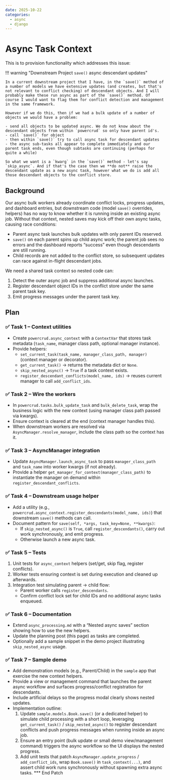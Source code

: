 ```yaml
---
date: 2025-10-22
categories:
  - async
  - django
---
```

# Async Task Context

This is to provision functionality which addresses this issue:

!!! warning "Downstream Project `save()` async descendant updates"

    In a current downstream project that I have, in the `save()` method of a number of models we have extensive updates (and creates, but that's not relevant to conflict checking) of descendant objects. And I will probably make these run async as part of the `save()` method. Of course I would want to flag them for conflict detection and management in the same framework.

    However if we do this, then if we had a bulk update of a number of objects we would have a problem:

    - send all objects to be updated async. We do not know about the descendant objects from within `powercrud` so only have parent id's.
    - call `save()` for object
    - then within `save()` try to call async task for descendant updates
    - the async sub-tasks all appear to complete immediately and our parent task ends, even though subtasks are continuing (perhaps for quite a while)

    So what we want is a `kwarg` in the `save()` method - let's say `skip_async`. And if that's the case then we **do not** raise the descendant update as a new async task, however what we do is add all those descendant objects to the conflict store.
    
<!-- more -->

## Background

Our async bulk workers already coordinate conflict locks, progress updates, and dashboard entries, but downstream code (model `save()` overrides, helpers) has no way to know whether it is running inside an existing async job. Without that context, nested saves may kick off their own async tasks, causing race conditions:

- Parent async task launches bulk updates with only parent IDs reserved.
- `save()` on each parent spins up child async work; the parent job sees no errors and the dashboard reports “success” even though descendants are still running.
- Child records are not added to the conflict store, so subsequent updates can race against in-flight descendant jobs.

We need a shared task context so nested code can:

1. Detect the outer async job and suppress additional async launches.
2. Register descendant object IDs in the conflict store under the same parent task key.
3. Emit progress messages under the parent task key.

## Plan

### ✅ Task 1 – Context utilities

- Create `powercrud.async_context` with a `ContextVar` that stores task metadata (`task_name`, manager class path, optional manager instance).
- Provide helpers:
    - `set_current_task(task_name, manager_class_path, manager)` (context manager or decorator).
    - `get_current_task()` → returns the metadata dict or `None`.
    - `skip_nested_async()` → `True` if a task context exists.
    - `register_descendant_conflicts(model_name, ids)` → reuses current manager to call `add_conflict_ids`.

### ✅ Task 2 – Wire the workers

- In `powercrud.tasks.bulk_update_task` and `bulk_delete_task`, wrap the business logic with the new context (using manager class path passed via kwargs).
- Ensure context is cleared at the end (context manager handles this).
- When downstream workers are resolved via `AsyncManager.resolve_manager`, include the class path so the context has it.

### ✅ Task 3 – AsyncManager integration

- Update `AsyncManager.launch_async_task` to pass `manager_class_path` and `task_name` into worker kwargs (if not already).
- Provide a helper `get_manager_for_context(manager_class_path)` to instantiate the manager on demand within `register_descendant_conflicts`.

### ✅ Task 4 – Downstream usage helper

- Add a utility (e.g., `powercrud.async_context.register_descendants(model_name, ids)`) that downstream `save()` methods can call.
- Document pattern for `save(self, *args, task_key=None, **kwargs)`:
    - If `skip_nested_async()` is `True`, call `register_descendants()`, carry out work synchronously, and emit progress.
    - Otherwise launch a new async task.

### ✅ Task 5 – Tests

1. Unit tests for `async_context` helpers (set/get, skip flag, register conflicts).
2. Worker tests ensuring context is set during execution and cleaned up afterwards.
3. Integration test simulating parent → child flow:
    - Parent worker calls `register_descendants`.
    - Confirm conflict lock set for child IDs and no additional async tasks enqueued.

### ✅ Task 6 – Documentation

- Extend `async_processing.md` with a “Nested async saves” section showing how to use the new helpers.
- Update the planning post (this page) as tasks are completed.
- Optionally add a sample snippet in the demo project illustrating `skip_nested_async` usage.

### ✅ Task 7 – Sample demo

- Add demonstration models (e.g., Parent/Child) in the `sample` app that exercise the new context helpers.
- Provide a view or management command that launches the parent async workflow and surfaces progress/conflict registration for descendants.
- Include artificial delays so the progress modal clearly shows nested updates.
- Implementation outline:
    1. Update `sample.models.Book.save()` (or a dedicated helper) to simulate child processing with a short loop, leveraging `get_current_task()` / `skip_nested_async()` to register descendant conflicts and push progress messages when running inside an async job.
    2. Ensure an entry point (bulk update or small demo view/management command) triggers the async workflow so the UI displays the nested progress.
    3. Add unit tests that patch `AsyncManager.update_progress` / `add_conflict_ids`, wrap `Book.save()` in `task_context(...)`, and assert child work runs synchronously without spawning extra async tasks.
*** End Patch
